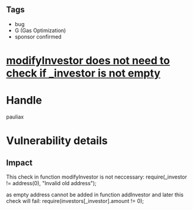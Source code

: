 ## Tags

- bug
- G (Gas Optimization)
- sponsor confirmed

# [modifyInvestor does not need to check if _investor is not empty](https://github.com/code-423n4/2021-11-bootfinance-findings/issues/281) 

# Handle

pauliax


# Vulnerability details

## Impact
This check in function modifyInvestor is not neccessary:
  require(_investor != address(0), "Invalid old address");

as empty address cannot be added in function addInvestor and later this check will fail:
  require(investors[_investor].amount != 0);

